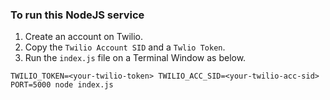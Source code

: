 ### To run this NodeJS service
1. Create an account on Twilio.
2. Copy the `Twilio Account SID` and a `Twlio Token`.
3. Run the `index.js` file on a Terminal Window as below.
```
TWILIO_TOKEN=<your-twilio-token> TWILIO_ACC_SID=<your-twilio-acc-sid> PORT=5000 node index.js
```
